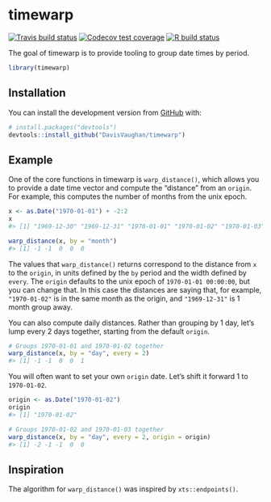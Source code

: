 
<!-- README.md is generated from README.Rmd. Please edit that file -->

# timewarp

<!-- badges: start -->

[![Travis build
status](https://travis-ci.org/DavisVaughan/timewarp.svg?branch=master)](https://travis-ci.org/DavisVaughan/timewarp)
[![Codecov test
coverage](https://codecov.io/gh/DavisVaughan/timewarp/branch/master/graph/badge.svg)](https://codecov.io/gh/DavisVaughan/timewarp?branch=master)
[![R build
status](https://github.com/DavisVaughan/timewarp/workflows/R-CMD-check/badge.svg)](https://github.com/DavisVaughan/timewarp)
<!-- badges: end -->

The goal of timewarp is to provide tooling to group date times by
period.

``` r
library(timewarp)
```

## Installation

You can install the development version from
[GitHub](https://github.com/) with:

``` r
# install.packages("devtools")
devtools::install_github("DavisVaughan/timewarp")
```

## Example

One of the core functions in timewarp is `warp_distance()`, which allows
you to provide a date time vector and compute the “distance” from an
`origin`. For example, this computes the number of months from the unix
epoch.

``` r
x <- as.Date("1970-01-01") + -2:2
x
#> [1] "1969-12-30" "1969-12-31" "1970-01-01" "1970-01-02" "1970-01-03"

warp_distance(x, by = "month")
#> [1] -1 -1  0  0  0
```

The values that `warp_distance()` returns correspond to the distance
from `x` to the `origin`, in units defined by the `by` period and the
width defined by `every`. The `origin` defaults to the unix epoch of
`1970-01-01 00:00:00`, but you can change that. In this case the
distances are saying that, for example, `"1970-01-02"` is in the same
month as the origin, and `"1969-12-31"` is 1 month group away.

You can also compute daily distances. Rather than grouping by 1 day,
let’s lump every 2 days together, starting from the default `origin`.

``` r
# Groups 1970-01-01 and 1970-01-02 together
warp_distance(x, by = "day", every = 2)
#> [1] -1 -1  0  0  1
```

You will often want to set your own `origin` date. Let’s shift it
forward 1 to `1970-01-02`.

``` r
origin <- as.Date("1970-01-02")
origin
#> [1] "1970-01-02"

# Groups 1970-01-02 and 1970-01-03 together
warp_distance(x, by = "day", every = 2, origin = origin)
#> [1] -2 -1 -1  0  0
```

## Inspiration

The algorithm for `warp_distance()` was inspired by `xts::endpoints()`.
